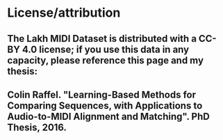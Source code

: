 # License/attribution

## The Lakh MIDI Dataset is distributed with a CC-BY 4.0 license; if you use this data in any capacity, please reference this page and my thesis:

## Colin Raffel. "Learning-Based Methods for Comparing Sequences, with Applications to Audio-to-MIDI Alignment and Matching". PhD Thesis, 2016.
